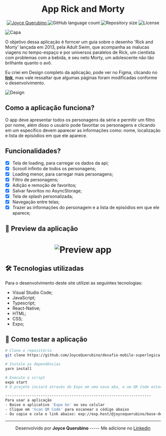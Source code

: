 <h1 align="center">App Rick and Morty</h1>
<!-- Badges -->
<p align="center">
   <a href="https://www.linkedin.com/in/joyce-querubino/">
      <img alt="Joyce Querubino" src="https://img.shields.io/badge/-Joyce Querubino-63D477?style=flat&logo=Linkedin&logoColor=white" />
   </a>
   
   <img alt="GitHub language count" src="https://img.shields.io/github/languages/count/JoyceQuerubino/desafio-mobile-superlogica?color=63D477">

  <img alt="Repository size" src="https://img.shields.io/github/repo-size/JoyceQuerubino/desafio-mobile-superlogica?color=63D477">
  
  <img alt="License" src="https://img.shields.io/badge/license-MIT-63D477">
</p>

![Capa](https://user-images.githubusercontent.com/66806696/134522332-4409a384-d920-4424-9515-120806ea59c0.png)

O objetivo dessa aplicação é forncer um guia sobre o desenho 'Rick and Morty' lançada em 2013, pela Adult Swim, que acompanha as malucas viagens no tempo-espaço e por universos paralelos de Rick, um cientista com problemas com a bebida, e seu neto Morty, um adolescente não tão brilhante quanto o avô.

Eu criei em Design completo da aplicação, pode ver no Figma, clicando no **[link](https://www.figma.com/file/faLAafFFNoi1vx8JbcgD7F/App-Rick-and-Morty?node-id=0%3A1)**, mas vale ressaltar que algumas páginas foram modificadas conforme o desenvolvimento.

![Design](https://user-images.githubusercontent.com/66806696/134522584-ffe942df-c242-4282-ac66-fdc656ae3a9e.png)

## Como a aplicação funciona?

O app deve apresentar todos os personagens da série e permitir um filtro por nome, além disso o usuário pode favoritar os personagens e clicando em um específico devem aparecer as informações como: nome, localização e lista de episódios em que ele aparece.

## Funcionalidades?

- [x] Tela de loading, para carregar os dados da api;
- [x] Scrooll infinito de todos os personagens;
- [x] Loading menor, para carregar mais personagens;
- [x] Filtro de personagens;
- [x] Adição e remoção de favoritos;
- [x] Salvar favoritos no AsyncStorage;
- [x] Tela de splash personalizada;
- [x] Navegação entre telas;
- [x] Trazer as informações do personagem e a lista de episódios em que ele aparece;

## 📱 Preview da aplicação

<h1 align="center">
   <img src="/github/video-apt.gif" alt="Preview app"/>
</h1>

## 🛠 Tecnologias utilizadas

Para o desenvolvimento deste site utilizei as seguintes tecnologias:

- Visual Studio Code;
- JavaScript;
- Typescript;
- React-Native;
- HTML;
- CSS;
- Expo;

## 🚀 Como testar a aplicação

```bash
# Clone o repositório
git clone https://github.com/JoyceQuerubino/desafio-mobile-superlogica.git

# Instale as dependências
yarn install

# Execute o script
expo start
# O projeto inciará através do Expo em uma nova aba, e um QR Code estará disponível.

------------------------------------------------------------------
Para usar a aplicação
- Baixe o aplicativo 'Expo Go' no seu celular
- Clique em 'Scan QR Code' para escanear o código abaixo
- Ou copie e cole o link abaixo: exp://exp.host/@joycequerubino/base-desafio-superlogica

```

---

<p align= center>
Desenvolvido por <strong>Joyce Querubino</strong>   -----   Me adicione no <a href="https://www.linkedin.com/in/joyce-querubino/"target="_blank">Linkedin</a>
</p>
